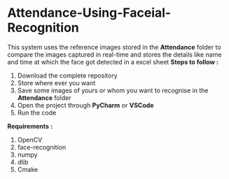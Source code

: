 # Attendance-Using-Faceial-Recognition
This system uses the reference images stored in the **Attendance** folder to compare the images captured in real-time and stores the details like name and time at which the face got detected in a excel sheet
**Steps to follow :**
  1. Download the complete repository
  2. Store where ever you want
  3. Save some images of yours or whom you want to recognise in the **Attendance** folder
  4. Open the project through **PyCharm** or **VSCode**
  5. Run the code





**Requirements :**
  1. OpenCV
  2. face-recognition
  3. numpy
  4. dlib
  5. Cmake
 
